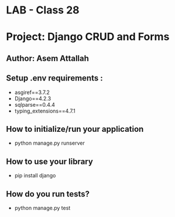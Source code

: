 # LAB - Class 28
# Project: Django CRUD and Forms
## Author: Asem Attallah


## Setup .env requirements :
* asgiref==3.7.2
* Django==4.2.3
* sqlparse==0.4.4
* typing_extensions==4.7.1


## How to initialize/run your application
* python manage.py runserver

## How to use your library
* pip install django

## How do you run tests?
* python manage.py test